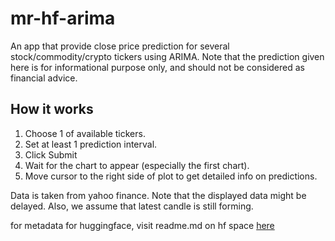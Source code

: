 # mr-hf-arima
An app that provide close price prediction for several stock/commodity/crypto tickers using ARIMA. Note that the prediction given here is for informational purpose only, and should not be considered as financial advice.

## How it works
1. Choose 1 of available tickers.
2. Set at least 1 prediction interval.
3. Click Submit
4. Wait for the chart to appear (especially the first chart). 
5. Move cursor to the right side of plot to get detailed info on predictions.
       
Data is taken from yahoo finance. Note that the displayed data might be delayed.
Also, we assume that latest candle is still forming.

for metadata for huggingface, visit readme.md on hf space [here](https://huggingface.co/spaces/mrobith95/mr-hf-arima/blob/main/README.md)
